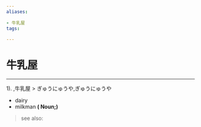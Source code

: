```yaml
---
aliases:
    
- 牛乳屋
tags:
    
---
```


# 牛乳屋
---
1).
,牛乳屋 > ぎゅうにゅうや,ぎゅうにゅうや

- dairy
- milkman
**( Noun;)**
> see also: 
            